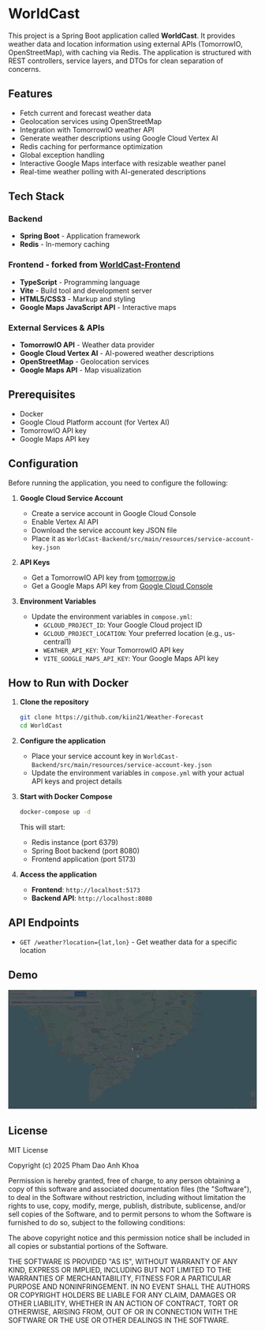 # WorldCast

This project is a Spring Boot application called **WorldCast**. It provides weather data and location information using external APIs (TomorrowIO, OpenStreetMap), with caching via Redis. The application is structured with REST controllers, service layers, and DTOs for clean separation of concerns.

## Features

- Fetch current and forecast weather data
- Geolocation services using OpenStreetMap
- Integration with TomorrowIO weather API
- Generate weather descriptions using Google Cloud Vertex AI
- Redis caching for performance optimization
- Global exception handling
- Interactive Google Maps interface with resizable weather panel
- Real-time weather polling with AI-generated descriptions

## Tech Stack

### Backend

- **Spring Boot** - Application framework
- **Redis** - In-memory caching

### Frontend - forked from [WorldCast-Frontend](https://github.com/googlemaps/js-samples/tree/sample-geocoding-simple)

- **TypeScript** - Programming language
- **Vite** - Build tool and development server
- **HTML5/CSS3** - Markup and styling
- **Google Maps JavaScript API** - Interactive maps

### External Services & APIs

- **TomorrowIO API** - Weather data provider
- **Google Cloud Vertex AI** - AI-powered weather descriptions
- **OpenStreetMap** - Geolocation services
- **Google Maps API** - Map visualization

## Prerequisites

- Docker
- Google Cloud Platform account (for Vertex AI)
- TomorrowIO API key
- Google Maps API key

## Configuration

Before running the application, you need to configure the following:

1. **Google Cloud Service Account**

   - Create a service account in Google Cloud Console
   - Enable Vertex AI API
   - Download the service account key JSON file
   - Place it as `WorldCast-Backend/src/main/resources/service-account-key.json`

2. **API Keys**

   - Get a TomorrowIO API key from [tomorrow.io](https://www.tomorrow.io/)
   - Get a Google Maps API key from [Google Cloud Console](https://console.cloud.google.com/)

3. **Environment Variables**
   - Update the environment variables in `compose.yml`:
     - `GCLOUD_PROJECT_ID`: Your Google Cloud project ID
     - `GCLOUD_PROJECT_LOCATION`: Your preferred location (e.g., us-central1)
     - `WEATHER_API_KEY`: Your TomorrowIO API key
     - `VITE_GOOGLE_MAPS_API_KEY`: Your Google Maps API key

## How to Run with Docker

1. **Clone the repository**

   ```sh
   git clone https://github.com/kiin21/Weather-Forecast
   cd WorldCast
   ```

2. **Configure the application**

   - Place your service account key in `WorldCast-Backend/src/main/resources/service-account-key.json`
   - Update the environment variables in `compose.yml` with your actual API keys and project details

3. **Start with Docker Compose**

   ```sh
   docker-compose up -d
   ```

   This will start:

   - Redis instance (port 6379)
   - Spring Boot backend (port 8080)
   - Frontend application (port 5173)

4. **Access the application**
   - **Frontend**: `http://localhost:5173`
   - **Backend API**: `http://localhost:8080`

## API Endpoints

- `GET /weather?location={lat,lon}` - Get weather data for a specific location

## Demo
![Demo](./docs/demo.gif)

## License

MIT License

Copyright (c) 2025 Pham Dao Anh Khoa

Permission is hereby granted, free of charge, to any person obtaining a copy
of this software and associated documentation files (the "Software"), to deal
in the Software without restriction, including without limitation the rights
to use, copy, modify, merge, publish, distribute, sublicense, and/or sell
copies of the Software, and to permit persons to whom the Software is
furnished to do so, subject to the following conditions:

The above copyright notice and this permission notice shall be included in
all copies or substantial portions of the Software.

THE SOFTWARE IS PROVIDED "AS IS", WITHOUT WARRANTY OF ANY KIND, EXPRESS OR
IMPLIED, INCLUDING BUT NOT LIMITED TO THE WARRANTIES OF MERCHANTABILITY,
FITNESS FOR A PARTICULAR PURPOSE AND NONINFRINGEMENT. IN NO EVENT SHALL THE
AUTHORS OR COPYRIGHT HOLDERS BE LIABLE FOR ANY CLAIM, DAMAGES OR OTHER
LIABILITY, WHETHER IN AN ACTION OF CONTRACT, TORT OR OTHERWISE, ARISING FROM,
OUT OF OR IN CONNECTION WITH THE SOFTWARE OR THE USE OR OTHER DEALINGS IN
THE SOFTWARE.
